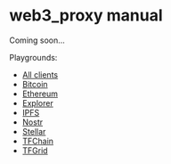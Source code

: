 # web3_proxy manual

Coming soon...

Playgrounds:
- [All clients](playground/?schemaUrl=../openrpc/openrpc.json)
- [Bitcoin](playground/?schemaUrl=../openrpc/btc/openrpc.json)
- [Ethereum](playground/?schemaUrl=../openrpc/eth/openrpc.json)
- [Explorer](playground/?schemaUrl=../openrpc/explorer/openrpc.json)
- [IPFS](playground/?schemaUrl=../openrpc/ipfs/openrpc.json)
- [Nostr](playground/?schemaUrl=../openrpc/nostr/openrpc.json)
- [Stellar](playground/?schemaUrl=../openrpc/stellar/openrpc.json)
- [TFChain](playground/?schemaUrl=../openrpc/tfchain/openrpc.json)
- [TFGrid](playground/?schemaUrl=../openrpc/tfgrid/openrpc.json)
